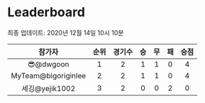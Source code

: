 # Leaderboard
최종 업데이트: 2020년 12월 14일 10시 10분




| 참가자 | 순위 | 경기수 | 승 | 무 | 패 | 승점 |
|:---:|:---:|:---:|:---:|:---:|:---:|:---:|
| 😎@dwgoon | 1 | 2 | 1 | 1 | 0 | 4 |
| MyTeam@bigoriginlee | 2 | 2 | 1 | 1 | 0 | 4 |
| 세깅@yejik1002 | 3 | 2 | 0 | 0 | 2 | 0 |